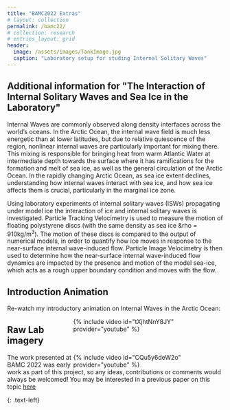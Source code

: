 ```yaml
---
title: "BAMC2022 Extras"
# layout: collection
permalink: /bamc22/
# collection: research
# entries_layout: grid
header:
  image: /assets/images/TankImage.jpg
  caption: "Laboratory setup for studing Internal Solitary Waves"
---
```

## Additional information for "The Interaction of Internal Solitary Waves and Sea Ice in the Laboratory"

Internal Waves are commonly observed along density interfaces across the world’s oceans. In the Arctic Ocean, the internal wave field is much less energetic than at lower latitudes, but due to relative quiescence of the region, nonlinear internal waves are particularly important for mixing there. This mixing is responsible for bringing heat from warm Atlantic Water at intermediate depth towards the surface where it has ramifications for the formation and melt of sea ice, as well as the general circulation of the Arctic Ocean. In the rapidly changing Arctic Ocean, as sea ice extent declines, understanding how internal waves interact with sea ice, and how sea ice affects them is crucial, particularly in the marginal ice zone.

Using laboratory experiments of internal solitary waves (ISWs) propagating under model ice the interaction of ice and internal solitary waves is investigated. Particle Tracking Velocimetry is used to measure the motion of floating polystyrene discs (with the same density as sea ice &rho = 910kg/m<sup>3</sup>). The motion of these discs is compared to the output of numerical models, in order to quantify how ice moves in response to the near-surface internal wave-induced flow. Particle Image Velocimetry is then used to determine how the near-surface internal wave-induced flow dynamics are impacted by the presence and motion of the model sea-ice, which acts as a rough upper boundary condition and moves with the flow.


## Introduction Animation
Re-watch my introductory animation on Internal Waves in the Arctic Ocean:
<div style="width:350px; float: right">
    {% include video id="tXjhtNnY8JY" provider="youtube" %}
</div>

## Raw Lab imagery
<div style="width:350px; float: right">
	{% include video id="CQu5y6deW2o" provider="youtube" %}
</div>

The work presented at BAMC 2022 was early work as part of this project, so any ideas, contributions or comments would always be welcomed! You may be interested in a previous paper on this topic [here](https://doi.org/10.1029/2019GL084710)



{: .text-left}
